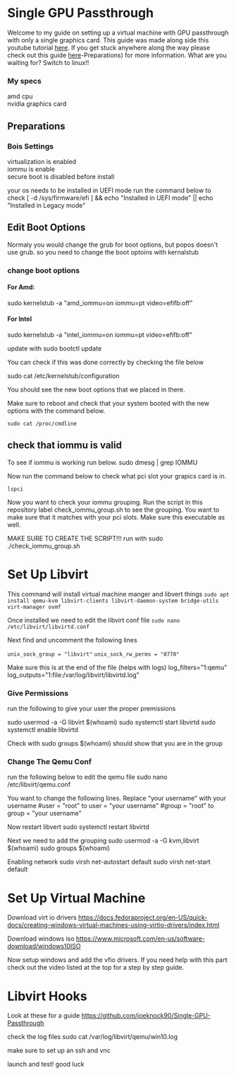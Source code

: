 
# Single GPU Passthrough
Welcome to my guide on setting up a virtual machine with GPU passthrough with only a single graphics card. This guide was made along side this youtube tutorial [here](https://youtu.be/UOk5Mzu53lI). If you get stuck anywhere along the way please check out this guide [here](https://gitlab.com/risingprismtv/single-gpu-passthrough/-/wikis/1)-Preparations) for more information. What are you waiting for? Switch to linux!!
### My specs 
amd cpu <br />
nvidia graphics card

## Preparations

### Bois Settings 
virtualization is enabled <br />
iommu is enable <br />
secure boot is disabled before install <br /> 

your os needs to be installed in UEFI mode run the command below to check
[ -d /sys/firmware/efi ] && echo "Installed in UEFI mode" || echo "Installed in Legacy mode"

## Edit Boot Options
Normaly you would change the grub for boot options, but popos doesn't use grub. so you need to change the boot optoins with kernalstub

### change boot options

#### For Amd:
sudo kernelstub -a "amd_iommu=on iommu=pt video=efifb:off"

#### For Intel
sudo kernelstub -a "intel_iommu=on iommu=pt video=efifb:off"

update with
sudo bootctl update

You can check if this was done correctly by checking the file below

sudo cat /etc/kernelstub/configuration

You should see the new boot options that we placed in there.

Make sure to reboot and check that your system booted with the new options with the command below.
```
sudo cat /proc/cmdline
```

## check that iommu is valid

To see if iommu is working run below.
sudo dmesg | grep IOMMU

Now run the command below to check what pci slot your grapics card is in.
```
lspci
```

Now you want to check your iommu grouping. Run the script in this repository label check_iommu_group.sh to see the grouping. You want to make sure that it matches with your pci slots. Make sure this executable as well. 

MAKE SURE TO CREATE THE SCRIPT!!!
run with
sudo ./check_iommu_group.sh

# Set Up Libvirt

This command will install virtual machine manger and libvert things
```sudo apt install qemu-kvm libvirt-clients libvirt-daemon-system bridge-utils virt-manager ovmf```

Once installed we need to edit the libvirt conf file
```sudo nano /etc/libvirt/libvirtd.conf```

Next find and uncomment the following lines 

```unix_sock_group = "libvirt"```
```unix_sock_rw_perms = "0770"```

Make sure this is at the end of the file (helps with logs)
log_filters="1:qemu"
log_outputs="1:file:/var/log/libvirt/libvirtd.log"

### Give Permissions
run the following to give your user the proper premissions

sudo usermod -a -G libvirt $(whoami)
sudo systemctl start libvirtd
sudo systemctl enable libvirtd

Check with 
sudo groups $(whoami)
should show that you are in the group


### Change The Qemu Conf

run the following below to edit the qemu file
sudo nano /etc/libvirt/qemu.conf

You want to change the following lines. Replace "your username" with your username
#user = "root" to user = "your username"
#group = "root" to group = "your username"

Now restart libvert
sudo systemctl restart libvirtd

Next we need to add the grouping
sudo usermod -a -G kvm,libvirt $(whoami)
sudo groups $(whoami)

Enabling network
sudo virsh net-autostart default
sudo virsh net-start default

# Set Up Virtual Machine

Download virt io drivers
https://docs.fedoraproject.org/en-US/quick-docs/creating-windows-virtual-machines-using-virtio-drivers/index.html

Download windows iso 
https://www.microsoft.com/en-us/software-download/windows10ISO

Now setup windows and add the vfio drivers. If you need help with this part check out the video listed at the top for a step by step guide.

# Libvirt Hooks

Look at these for a guide
https://github.com/joeknock90/Single-GPU-Passthrough

check the log files 
sudo cat /var/log/libvirt/qemu/win10.log 


make sure to set up an ssh and vnc 

launch and test!
good luck
